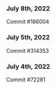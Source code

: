 ### July 8th, 2022

Commit #186004

### July 5th, 2022

Commit #314353


### July 4th, 2022

Commit #72281
